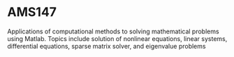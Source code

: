 # AMS147
Applications of computational methods to solving mathematical problems using Matlab. Topics include solution of nonlinear equations, linear systems, differential equations, sparse matrix solver, and eigenvalue problems
